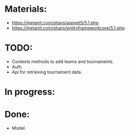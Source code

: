 # Materials: 
 - https://metanit.com/sharp/aspnet5/5.1.php
 - https://metanit.com/sharp/entityframeworkcore/5.1.php

# TODO:

 - Contexts methods to add teams and tournaments.
 - Auth.
 - Api for retrieving tournament data.

# In progress: 

# Done:
 
 - Model.
